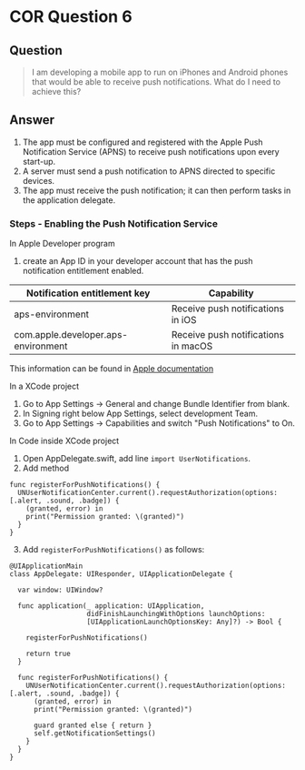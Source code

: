 # COR Question 6

## Question

> I am developing a mobile app to run on iPhones and Android phones that would be able to
> receive push notifications. What do I need to achieve this?

## Answer

1. The app must be configured and registered with the Apple Push Notification Service (APNS) to receive push notifications upon every start-up.
2. A server must send a push notification to APNS directed to specific devices.
3. The app must receive the push notification; it can then perform tasks in the application delegate.

### Steps - Enabling the Push Notification Service

In Apple Developer program

1. create an App ID in your developer account that has the push notification entitlement enabled.

| Notification entitlement key |	Capability |
| --- | --- |
| aps-environment | Receive push notifications in iOS |
| com.apple.developer.aps-environment | Receive push notifications in macOS |

This information can be found in [Apple documentation](https://developer.apple.com/library/content/documentation/Miscellaneous/Reference/EntitlementKeyReference/Chapters/EnablingLocalAndPushNotifications.html)

In a XCode project

1. Go to App Settings -> General and change Bundle Identifier from blank.
2. In Signing right below App Settings, select development Team.
3. Go to App Settings -> Capabilities and switch "Push Notifications" to On.

In Code inside XCode project

1. Open AppDelegate.swift, add line ` import UserNotifications `.
2. Add method 

```
func registerForPushNotifications() {
  UNUserNotificationCenter.current().requestAuthorization(options: [.alert, .sound, .badge]) {
    (granted, error) in
    print("Permission granted: \(granted)")
  }
}
```

3. Add ` registerForPushNotifications() ` as follows:

```
@UIApplicationMain
class AppDelegate: UIResponder, UIApplicationDelegate {
  
  var window: UIWindow?
  
  func application(_ application: UIApplication,
                   didFinishLaunchingWithOptions launchOptions: 
                   [UIApplicationLaunchOptionsKey: Any]?) -> Bool {
    
    registerForPushNotifications()
    
    return true
  }

  func registerForPushNotifications() {
    UNUserNotificationCenter.current().requestAuthorization(options: [.alert, .sound, .badge]) {
      (granted, error) in
      print("Permission granted: \(granted)")

      guard granted else { return }
      self.getNotificationSettings()
    }
  }  
}
```


